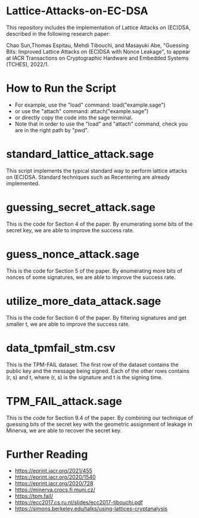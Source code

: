 # Lattice-Attacks-on-EC-DSA

This repository includes the implementation of Lattice Attacks on (EC)DSA, described in the following research paper:

Chao Sun,Thomas Espitau, Mehdi Tibouchi, and Masayuki Abe, "Guessing Bits: Improved Lattice Attacks on (EC)DSA with Nonce Leakage", to appear at
IACR Transactions on Cryptographic Hardware and Embedded Systems (TCHES), 2022/1. 

# How to Run the Script
- For example, use the "load" command: load("example.sage")
- or use the "attach" command: attach("example.sage")
- or directly copy the code into the sage terminal.
- Note that in order to use the "load" and "attach" command, check you are in the right path by "pwd".

# standard_lattice_attack.sage
This script implements the typical standard way to perform lattice attacks on (EC)DSA. Standard techniques such as Recentering are already implemented.

# guessing_secret_attack.sage
This is the code for Section 4 of the paper. By enumerating some bits of the secret key, we are able to improve the success rate.

# guess_nonce_attack.sage
This is the code for Section 5 of the paper. By enumerating more bits of nonces of some signatures, we are able to improve the success rate.

# utilize_more_data_attack.sage
This is the code for Section 6 of the paper. By filtering signatures and get smaller t, we are able to improve the success rate.

# data_tpmfail_stm.csv
This is the TPM-FAIL dataset. The first row of the dataset contains the
public key and the message being signed. Each of the other rows contains (r, s)  and  t, where (r, s) is the signature and t is the signing time.

# TPM_FAIL_attack.sage
This is the code for Section 9.4 of the paper. By combining our technique of guessing bits of the secret key with the geometric assignment of leakage in Minerva, we are able to recover the secret key.

# Further Reading
- https://eprint.iacr.org/2021/455
- https://eprint.iacr.org/2020/1540
- https://eprint.iacr.org/2020/728
- https://minerva.crocs.fi.muni.cz/
- https://tpm.fail/
- https://ecc2017.cs.ru.nl/slides/ecc2017-tibouchi.pdf
- https://simons.berkeley.edu/talks/using-lattices-cryptanalysis
